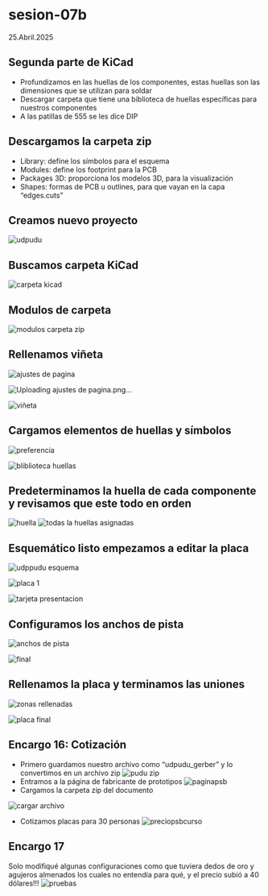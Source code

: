# sesion-07b

25.Abril.2025

## Segunda parte de KiCad

- Profundizamos en las huellas de los componentes, estas huellas son las dimensiones que se utilizan para soldar
- Descargar carpeta que tiene una biblioteca de huellas específicas para nuestros componentes
- A las patillas de 555 se les dice DIP

## Descargamos la carpeta zip

- Library: define los símbolos para el esquema
- Modules: define los footprint para la PCB
- Packages 3D: proporciona los modelos 3D, para la visualización
- Shapes: formas de PCB u outlines, para que vayan en la capa “edges.cuts”

## Creamos nuevo proyecto

![udpudu](https://github.com/user-attachments/assets/0fb07c78-a577-402d-b2f3-a8a80a122295)

## Buscamos carpeta KiCad

![carpeta kicad](https://github.com/user-attachments/assets/ebf1412d-b808-4c1d-bba5-a4ac9482f97a)

## Modulos de carpeta

![modulos carpeta zip](https://github.com/user-attachments/assets/203a4391-f4b8-4e68-90ea-d82bb0588028)

## Rellenamos viñeta

![ajustes de pagina](https://github.com/user-attachments/assets/f06288c5-9cb7-45f4-91a7-8c7c55020299)

![Uploading ajustes de pagina.png…]()

![viñeta](https://github.com/user-attachments/assets/9b5c9e6b-da18-443c-8fa7-a7a7b13dd467)

## Cargamos elementos de huellas y símbolos

![preferencia](https://github.com/user-attachments/assets/31b7b089-0d9a-45d9-b274-eff0e05bf214)

![bliblioteca huellas](https://github.com/user-attachments/assets/c21013e4-2cd8-4483-a3e7-7ba561586691)

## Predeterminamos la huella de cada componente y revisamos que este todo en orden

![huella](https://github.com/user-attachments/assets/53a575e1-eb95-4a62-87c0-20731c82ffb5)
![todas la huellas asignadas](https://github.com/user-attachments/assets/5f471830-cb49-4785-9d72-2d06e821096b)

## Esquemático listo empezamos a editar la placa

![udppudu esquema](https://github.com/user-attachments/assets/a1e0d740-db04-4230-83b1-71bb31675563)

![placa 1](https://github.com/user-attachments/assets/94770a53-9c7a-4409-ac5c-bf508ce88066)

![tarjeta presentacion](https://github.com/user-attachments/assets/ca9a5286-0aa0-40b7-a245-5729a98fbe02)

## Configuramos los anchos de pista

![anchos de pista](https://github.com/user-attachments/assets/40d27905-d2ab-4cd9-b726-f8180b879b8e)

![final ](https://github.com/user-attachments/assets/08e1c820-99db-4533-8c10-fa338063727f)

## Rellenamos la placa y terminamos las uniones

 ![zonas rellenadas](https://github.com/user-attachments/assets/f3a26cef-89e2-4c4a-9fbf-6576b4cbc635)

![placa final](https://github.com/user-attachments/assets/b8eb6c98-df60-482d-8768-8fffdf9c0303)

## Encargo 16: Cotización

- Primero guardamos nuestro archivo como “udpudu_gerber” y lo convertimos en un archivo zip
![pudu zip](https://github.com/user-attachments/assets/e1fcb1ca-9776-450d-93c6-608c204bfb5f)
- Entramos a la página de fabricante de prototipos
![paginapsb](https://github.com/user-attachments/assets/01a1314c-14f0-4838-8d07-19ac9e212839)
- Cargamos la carpeta zip del documento
  
![cargar archivo](https://github.com/user-attachments/assets/cace3a20-4a9e-4f40-87a3-190b4f34a7e7)

- Cotizamos placas para 30 personas
![preciopsbcurso](https://github.com/user-attachments/assets/bf371398-0757-44b8-b3a0-16e20a5ce131)

## Encargo 17

Solo modifiqué algunas configuraciones como que tuviera dedos de oro y agujeros almenados los cuales no entendía para qué, y el precio subió a 40 dólares!!!
![pruebas](https://github.com/user-attachments/assets/ea6b1138-7ecc-4a61-b901-5ab3fd6b52e8)
